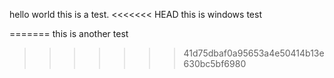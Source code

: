 hello world
this is a test.
<<<<<<< HEAD
this is windows test

=======
this is another test
>>>>>>> 41d75dbaf0a95653a4e50414b13e630bc5bf6980
